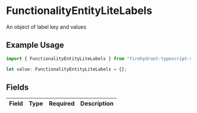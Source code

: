 # FunctionalityEntityLiteLabels

An object of label key and values

## Example Usage

```typescript
import { FunctionalityEntityLiteLabels } from "firehydrant-typescript-sdk/models/components";

let value: FunctionalityEntityLiteLabels = {};
```

## Fields

| Field       | Type        | Required    | Description |
| ----------- | ----------- | ----------- | ----------- |